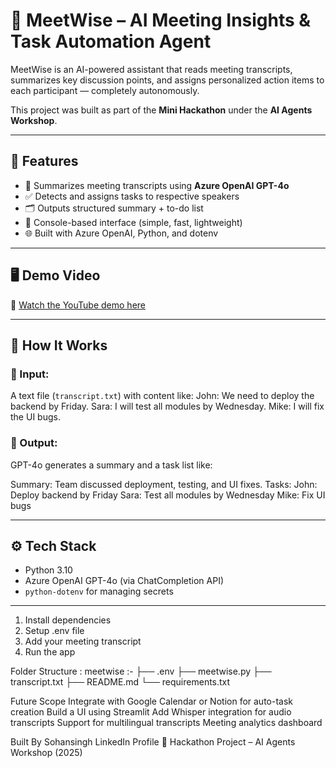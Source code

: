 # 🤖 MeetWise – AI Meeting Insights & Task Automation Agent

MeetWise is an AI-powered assistant that reads meeting transcripts, summarizes key discussion points, and assigns personalized action items to each participant — completely autonomously.

This project was built as part of the **Mini Hackathon** under the **AI Agents Workshop**.

---

## 📌 Features

- 🧠 Summarizes meeting transcripts using **Azure OpenAI GPT-4o**
- ✅ Detects and assigns tasks to respective speakers
- 🗂 Outputs structured summary + to-do list
- 💬 Console-based interface (simple, fast, lightweight)
- 🌐 Built with Azure OpenAI, Python, and dotenv

---

## 🖥️ Demo Video

🎥 [Watch the YouTube demo here](YOUR_VIDEO_LINK_HERE)

---

## 🧪 How It Works

### 🔹 Input:
A text file (`transcript.txt`) with content like:
John: We need to deploy the backend by Friday.
Sara: I will test all modules by Wednesday.
Mike: I will fix the UI bugs.

### 🔹 Output:
GPT-4o generates a summary and a task list like:

Summary:
Team discussed deployment, testing, and UI fixes.
Tasks:
John: Deploy backend by Friday
Sara: Test all modules by Wednesday
Mike: Fix UI bugs


---

## ⚙️ Tech Stack

- Python 3.10
- Azure OpenAI GPT-4o (via ChatCompletion API)
- `python-dotenv` for managing secrets

---
1. Install dependencies
2. Setup .env file
3. Add your meeting transcript
4. Run the app

Folder Structure :
meetwise :-
├── .env
├── meetwise.py
├── transcript.txt
├── README.md
└── requirements.txt

Future Scope
Integrate with Google Calendar or Notion for auto-task creation
Build a UI using Streamlit
Add Whisper integration for audio transcripts
Support for multilingual transcripts
Meeting analytics dashboard


Built By
Sohansingh
LinkedIn Profile
🔗 Hackathon Project – AI Agents Workshop (2025)
